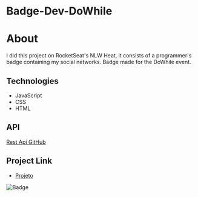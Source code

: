 # Badge-Dev-DoWhile

# About
I did this project on RocketSeat's NLW Heat, it consists of a programmer's badge containing my social networks. Badge made for the DoWhile event.

## Technologies
- JavaScript
- CSS
- HTML

## API
[Rest Api GitHub](https://docs.github.com/en/rest)

## Project Link
- [Projeto](https://marcelowesley.github.io/Badge-Dev-DoWhile/)


![Badge](https://user-images.githubusercontent.com/88109070/147138676-6bc47f45-9397-41e6-982f-b4c480b9ba5d.png)
